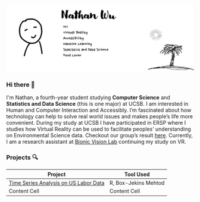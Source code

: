 ![banner](img/Banner.gif)
### Hi there 👋
I'm Nathan, a fourth-year student studying __Computer Science__ and __Statistics and Data Science__ (this is one major) at UCSB. I am interested in Human and Computer Interaction and Accessibly. I’m fascinated about how technology can help to solve real world issues and makes people’s life more convenient. During my study at UCSB I have participated in ERSP where I studies how Virtual Reality can be used to facilitate peoples’ understanding on Environmental Science data. Checkout our group’s result [here]( https://drive.google.com/file/d/1hlMwbA6lATyMzwldB56foJHeYWUVL4B2/view). Currently, I am a research assistant at [Bionic Vision Lab](https://bionicvisionlab.org/) continuing my study on VR.


### Projects :mag:
| Project  | Tool Used|
| ------------- | ------------- |
| [Time Series Analysis on US Labor Data](https://drive.google.com/file/d/1xUrlsUtG86nmRPjmEMzZo64vhqDjBj9y/view?usp=sharing)  | R, Box-Jekins Mehtod |
| Content Cell  | Content Cell  |
<!--
**NathanWoo/NathanWoo** is a ✨ _special_ ✨ repository because its `README.md` (this file) appears on your GitHub profile.

Here are some ideas to get you started:

- 🔭 I’m currently working on ...
- 🌱 I’m currently learning ...
- 👯 I’m looking to collaborate on ...
- 🤔 I’m looking for help with ...
- 💬 Ask me about ...
- 📫 How to reach me: ...
- 😄 Pronouns: ...
- ⚡ Fun fact: ...
-->

